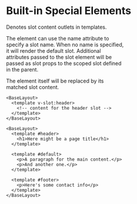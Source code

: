 # Built-in Special Elements <slot>

Denotes slot content outlets in templates.   

The <slot> element can use the name attribute to  
specify a slot name. When no name is specified,  
it will render the default slot. Additional  
attributes passed to the slot element will be  
passed as slot props to the scoped slot defined  
in the parent.  

The element itself will be replaced by its  
matched slot content.  

```vue template
<BaseLayout>
  <template v-slot:header>
    <!-- content for the header slot -->
  </template>
</BaseLayout>

<BaseLayout>
  <template #header>
    <h1>Here might be a page title</h1>
  </template>

  <template #default>
    <p>A paragraph for the main content.</p>
    <p>And another one.</p>
  </template>

  <template #footer>
    <p>Here's some contact info</p>
  </template>
</BaseLayout>
```
